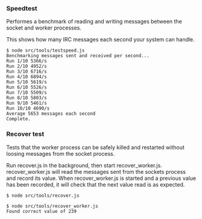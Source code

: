 ### Speedtest
Performes a benchmark of reading and writing messages between the socket and worker processes.

This shows how many IRC messages each second your system can handle.

~~~
$ node src/tools/testspeed.js
Benchmarking messages sent and received per second...
Run 1/10 5366/s
Run 2/10 4952/s
Run 3/10 6716/s
Run 4/10 6894/s
Run 5/10 5619/s
Run 6/10 5526/s
Run 7/10 5509/s
Run 8/10 5803/s
Run 9/10 5461/s
Run 10/10 4690/s
Average 5653 messages each second
Complete.
~~~

### Recover test
Tests that the worker process can be safely killed and restarted without loosing messages
from the socket process.

Run recover.js in the background, then start recover_worker.js. recover_worker.js will read
the messages sent from the sockets process and record its value.
When recover_worker.js is started and a previous value has been recorded, it will check
that the next value read is as expected.

~~~
$ node src/tools/recover.js
~~~

~~~
$ node src/tools/recover_worker.js
Found correct value of 239
~~~
